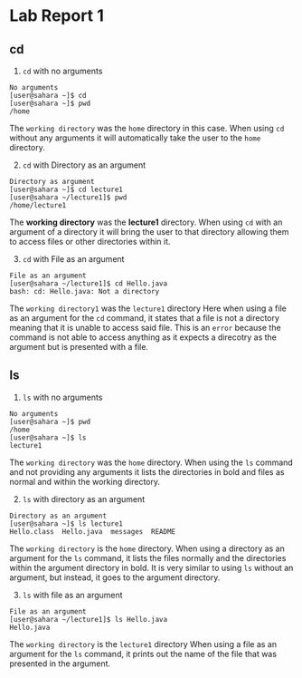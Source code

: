 # Lab Report 1

## cd 
1. `cd` with no arguments
```
No arguments
[user@sahara ~]$ cd
[user@sahara ~]$ pwd
/home
```
The `working directory` was the `home` directory in this case.
When using `cd` without any arguments it will automatically take the user to the `home` directory.

2. `cd` with Directory as an argument
```
Directory as argument
[user@sahara ~]$ cd lecture1
[user@sahara ~/lecture1]$ pwd
/home/lecture1
```
The __working directory__ was the __lecture1__ directory.
When using `cd` with an argument of a directory it will bring the user to that directory
allowing them to access files or other directories within it.

3. `cd` with File as an argument
```
File as an argument
[user@sahara ~/lecture1]$ cd Hello.java
bash: cd: Hello.java: Not a directory
```
The `working directory1` was the `lecture1` directory
Here when using a file as an argument for the `cd` command, it states that a file is not a directory meaning that it is unable to access said file.
This is an `error` because the command is not able to access anything as it expects a direcotry as the argument but is presented with a file.


## ls
1. `ls` with no arguments
```
No arguments
[user@sahara ~]$ pwd
/home
[user@sahara ~]$ ls
lecture1
```
The `working directory` was the `home` directory.
When using the `ls` command and not providing any arguments it lists the directories in bold and files as normal and within the working directory.

2. `ls` with directory as an argument
```
Directory as an argument
[user@sahara ~]$ ls lecture1
Hello.class  Hello.java  messages  README
```
The `working directory` is the `home` directory.
When using a directory as an argument for the `ls` command, it lists the files normally and the directories within the argument directory in bold. It is very similar to using `ls` without an argument, but instead, it goes to the argument directory.

3. `ls` with file as an argument
```
File as an argument
[user@sahara ~/lecture1]$ ls Hello.java
Hello.java
```
The `working directory` is the `lecture1` directory
When using a file as an argument for the `ls` command, it prints out the name of the file that was presented in the argument.




